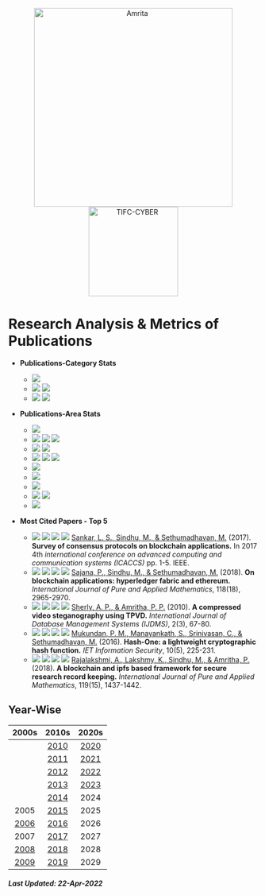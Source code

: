 <p align="center">
    <img src="https://amrita-tifac-cyber-blockchain.github.io/Amrita-TIFAC-Cyber-Blockchain/AVV_PNG.png" alt ="Amrita" width="400" />
    <img src="https://amrita.edu/wp-content/uploads/2021/09/1597668744269.jpg" alt ="TIFC-CYBER" width="180" />
</p>

# Research Analysis & Metrics of Publications

- **Publications-Category Stats**
  - ![](https://img.shields.io/badge/Patent-2-brightgreen)
  - ![](https://img.shields.io/badge/Scopus_Conference-158-brightgreen) ![](https://img.shields.io/badge/Scopus_Journal-49-brightgreen) 
  - ![](https://img.shields.io/badge/Non_Scopus_Conference-13-orange) ![](https://img.shields.io/badge/Non_Scopus_Journal-22-orange) 

- **Publications-Area Stats**
  - ![](https://img.shields.io/badge/Android_Security-TBD-brightgreen)
  - ![](https://img.shields.io/badge/Blockchain_Technology-22-brightgreen) ![](https://img.shields.io/badge/Cryptocurrency-1-brightgreen) ![](https://img.shields.io/badge/Metaverse-TBD-brightgreen)
  - ![](https://img.shields.io/badge/Cryptography-24-brightgreen) ![](https://img.shields.io/badge/Cryptanalysis-TBD-brightgreen) 
  - ![](https://img.shields.io/badge/Steganography-19-brightgreen) ![](https://img.shields.io/badge/Steganalysis-10-brightgreen)  ![](https://img.shields.io/badge/Visual_Cryptography-TBD-brightgreen)
  - ![](https://img.shields.io/badge/Cyber_Forensics-3-brightgreen)
  - ![](https://img.shields.io/badge/Formal_Methods-4-brightgreen)
  - ![](https://img.shields.io/badge/Machine_Learning-TBD-brightgreen)
  - ![](https://img.shields.io/badge/Network_Security-TBD-brightgreen) ![](https://img.shields.io/badge/Wireless-TBD-brightgreen)
  - ![](https://img.shields.io/badge/Vulnerability_Assessment-TBD-brightgreen)

- **Most Cited Papers - Top 5**
  
    - ![](https://img.shields.io/badge/Citations-398-blue) ![](https://img.shields.io/badge/Year-2017-brightgreen) ![](https://img.shields.io/badge/-MTech-blue) ![](https://img.shields.io/badge/Domain-Blockchain_Technology-purple) [Sankar, L. S., Sindhu, M., & Sethumadhavan, M.]() (2017). **Survey of consensus protocols on blockchain applications.** In 2017 4th _international conference on advanced computing and communication systems (ICACCS)_ pp. 1-5. IEEE.
    - ![](https://img.shields.io/badge/Citations-68-blue) ![](https://img.shields.io/badge/Year-2018-brightgreen) ![](https://img.shields.io/badge/-MTech-blue) ![](https://img.shields.io/badge/Domain-Blockchain_Technology-purple) [Sajana, P., Sindhu, M., & Sethumadhavan, M.]() (2018). **On blockchain applications: hyperledger fabric and ethereum.** _International Journal of Pure and Applied Mathematics_, 118(18), 2965-2970.
    - ![](https://img.shields.io/badge/Citations-60-blue) ![](https://img.shields.io/badge/Year-2010-brightgreen) ![](https://img.shields.io/badge/-MTech-blue) ![](https://img.shields.io/badge/Domain-Stego-purple) [Sherly, A. P., & Amritha, P. P.]() (2010). **A compressed video steganography using TPVD.** _International Journal of Database Management Systems (IJDMS)_, 2(3), 67-80.
    - ![](https://img.shields.io/badge/Citations-44-blue) ![](https://img.shields.io/badge/Year-2016-brightgreen) ![](https://img.shields.io/badge/-MTech-blue) ![](https://img.shields.io/badge/Domain-Crypto-purple) [Mukundan, P. M., Manayankath, S., Srinivasan, C., & Sethumadhavan, M.]() (2016). **Hash-One: a lightweight cryptographic hash function.** _IET Information Security_, 10(5), 225-231.
    - ![](https://img.shields.io/badge/Citations-39-blue) ![](https://img.shields.io/badge/Year-2018-brightgreen) ![](https://img.shields.io/badge/-MTech-blue) ![](https://img.shields.io/badge/Domain-Blockchain_Technology-purple) [Rajalakshmi, A., Lakshmy, K., Sindhu, M., & Amritha, P.]() (2018). **A blockchain and ipfs based framework for secure research record keeping.** _International Journal of Pure and Applied Mathematics_, 119(15), 1437-1442.

## Year-Wise

|      2000s      |     2010s       |      2020s      |
|:---------------:|:---------------:|:---------------:|
|                 | [2010](2010.md) | [2020](2020.md) |
|                 | [2011](2011.md) | [2021](2021.md) |
|                 | [2012](2012.md) | [2022](2022.md) |
|                 | [2013](2013.md) | [2023]()        |
|                 | [2014](2014.md) | 2024            |
|     2005        | [2015](2015.md) | 2025            |
| [2006](2006.md) | [2016](2016.md) | 2026            |
| 2007            | [2017](2017.md) | 2027            |
| [2008](2008.md) | [2018](2018.md) | 2028            |
| [2009](2009.md) | [2019](2019.md) | 2029            |

##### Last Updated: 22-Apr-2022
